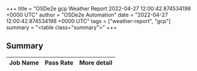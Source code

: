 +++
title = "OSDe2e gcp Weather Report 2022-04-27 12:00:42.874534198 +0000 UTC"
author = "OSDe2e Automation"
date = "2022-04-27 12:00:42.874534198 +0000 UTC"
tags = ["weather-report", "gcp"]
summary = "<table class=\"summary\"></table>"
+++
## Summary

| Job Name | Pass Rate | More detail |
|----------|-----------|-------------|




